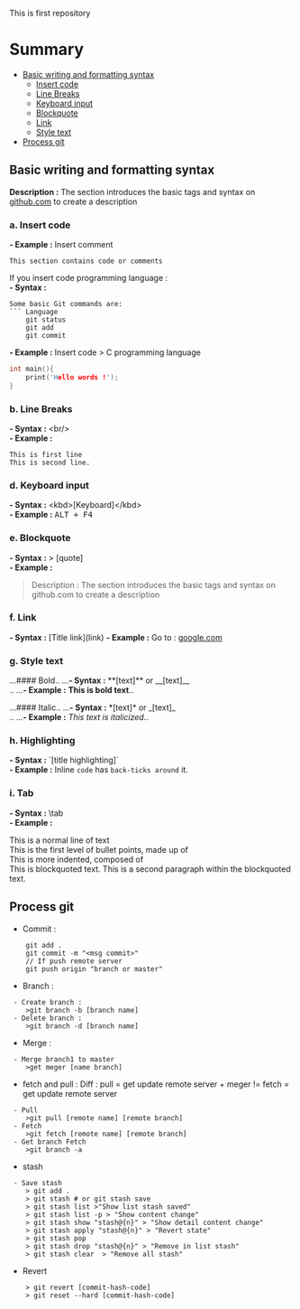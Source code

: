 This is first repository 

# Summary

- [Basic writing and formatting syntax](#Basic-writing-and-formatting-syntax)
	- [Insert code](#a-Insert-code)
	- [Line Breaks](#b-Line-Breaks)
	- [Keyboard input](#d-Keyboard-input)
	- [Blockquote](#e-Blockquote)
	- [Link](#f-Link)
	- [Style text](#g-Style-text)
- [Process git](#Process-git)


## Basic writing and formatting syntax ##
**Description :** The section introduces the basic tags and syntax on [github.com](https//github.com) to create a description 

### a. Insert code 
**- Example :** Insert comment 
```
This section contains code or comments
```
If you insert code programming language :<br/>
**- Syntax :** <br/>
```
Some basic Git commands are:
``` Language
	git status
	git add
	git commit
```

**- Example :** Insert code > C programming language
```C
int main(){
    print('Hello words !');
}
```


### b. Line Breaks
**- Syntax :** \<br/> <br/>
**- Example :**

```
This is first line 
This is second line.
```

### d. Keyboard input
**- Syntax :** \<kbd>[Keyboard]\</kbd> <br/>
**- Example :**
<kbd>ALT + F4</kbd> 

### e. Blockquote
**- Syntax :** \> [quote] <br/>
**- Example :**
> Description : The section introduces the basic tags and syntax on github.com to create a description


### f. Link
**- Syntax :** \[Title link](link)
**- Example :** Go to : [google.com](https://google.com) 

### g. Style text
...#### Bold..
...**- Syntax :** \**[text]**  or \__[text]__<br/>..
...**- Example :** **This is bold text**..

...#### Italic..
...**- Syntax :** \*[text]* or \_[text]_ <br/>..
...**- Example :** *This text is italicized*..

### h. Highlighting
**- Syntax :** \`[title highlighting]\` <br/>
**- Example :** Inline `code` has `back-ticks around` it.


### i. Tab
**- Syntax :** \tab <br/>
**- Example :** 

This is a normal line of text<br/>
	This is the first level of bullet points, made up of <br/>
This is more indented, composed of <br/>
This is blockquoted text.
This is a second paragraph within the blockquoted text.

## Process git

- Commit :
```
	git add . 
	git commit -m "<msg commit>"
	// If push remote server 
	git push origin "branch or master"
```
- Branch :
```
 - Create branch :
	>git branch -b [branch name] 
 - Delete branch :
	>git branch -d [branch name]
```
- Merge  :
```
 - Merge branch1 to master
	>get meger [name branch]
```
- fetch and pull :
Diff : pull = get update remote server + meger != fetch  = get update remote server
```
 - Pull 
	>git pull [remote name] [remote branch]
 - Fetch 
	>git fetch [remote name] [remote branch]
 - Get branch Fetch 
	>git branch -a 
```

- stash
```
 - Save stash 
	> git add .
	> git stash # or git stash save
	> git stash list >"Show list stash saved"
	> git stash list -p > "Show content change"
	> git stash show "stash@{n}" > "Show detail content change"
	> git stash apply "stash@{n}" > "Revert state"
	> git stash pop 
	> git stash drop "stash@{n}" > "Remove in list stash"
	> git stash clear  > "Remove all stash"
```
- Revert
```	
	> git revert [commit-hash-code]
	> git reset --hard [commit-hash-code]
```
